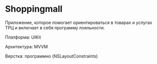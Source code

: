 # Shoppingmall

Приложение, которое помогает ориентироваться в товарах и услугах ТРЦ и включает в себя программу лояльности.

Платформа: UIKit

Архитектура: MVVM

Верстка: программно (NSLayoutConstraints)
